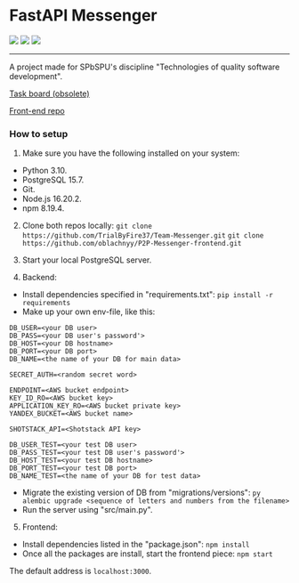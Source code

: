 # FastAPI Messenger
![](https://img.shields.io/github/stars/TrialByFire37/FastAPI-Messenger) ![](https://img.shields.io/github/forks/TrialByFire37/FastAPI-Messenger) ![](https://img.shields.io/github/issues/TrialByFire37/FastAPI-Messenger)

------------
A project made for SPbSPU's discipline "Technologies of quality software development".

[Task board (obsolete)](https://ru.yougile.com/team/5266086dd05f/Messenger)

[Front-end repo](https://github.com/oblachnyy/P2P-Messenger-frontend)

### How to setup
1. Make sure you have the following installed on your system:
 * Python 3.10.
 * PostgreSQL 15.7.
 * Git.
 * Node.js 16.20.2.
 * npm 8.19.4.

2. Clone both repos locally:
`git clone https://github.com/TrialByFire37/Team-Messenger.git`
`git clone https://github.com/oblachnyy/P2P-Messenger-frontend.git`

4. Start your local PostgreSQL server.

5. Backend:
 * Install dependencies specified in "requirements.txt":
`pip install -r requirements`
 * Make up your own env-file, like this:

 ```
 DB_USER=<your DB user>
 DB_PASS=<your DB user's password'>
 DB_HOST=<your DB hostname>
 DB_PORT=<your DB port>
 DB_NAME=<the name of your DB for main data>
 
 SECRET_AUTH=<random secret word>

 ENDPOINT=<AWS bucket endpoint>
 KEY_ID_RO=<AWS bucket key>
 APPLICATION_KEY_RO=<AWS bucket private key>
 YANDEX_BUCKET=<AWS bucket name>
 
 SHOTSTACK_API=<Shotstack API key>
 
 DB_USER_TEST=<your test DB user>
 DB_PASS_TEST=<your test DB user's password'>
 DB_HOST_TEST=<your test DB hostname>
 DB_PORT_TEST=<your test DB port>
 DB_NAME_TEST=<the name of your DB for test data>
 ```
 * Migrate the existing version of DB from "migrations/versions":
`py alembic upgrade <sequence of letters and numbers from the filename>`
 * Run the server using "src/main.py".

5. Frontend:
 * Install dependencies listed in the "package.json":
 `npm install`
 * Once all the packages are install, start the frontend piece:
 `npm start`

The default address is `localhost:3000`.
